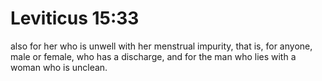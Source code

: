 # Leviticus 15:33

also for her who is unwell with her menstrual impurity, that is, for anyone, male or female, who has a discharge, and for the man who lies with a woman who is unclean.
